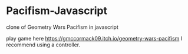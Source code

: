 # Pacifism-Javascript
clone of Geometry Wars Pacifism in javascript

play game here https://gmccormack09.itch.io/geometry-wars-pacifism
I recommend using a controller.

